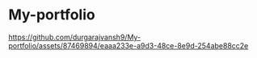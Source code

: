 # My-portfolio


https://github.com/durgarajvansh9/My-portfolio/assets/87469894/eaaa233e-a9d3-48ce-8e9d-254abe88cc2e

